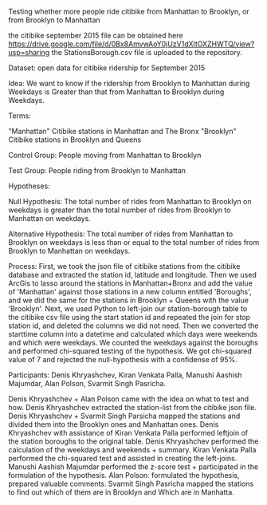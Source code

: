 Testing whether more people ride citibike from Manhattan to Brooklyn, or from Brooklyn to Manhattan

the citibike september 2015 file can be obtained here
https://drive.google.com/file/d/0Bx8AmvwAoY0jUzV1dXltOXZHWTQ/view?usp=sharing
the StationsBorough.csv file is uploaded to the repository.



Dataset: open data for citibike ridership for September 2015

Idea: We want to know if the ridership from Brooklyn to Manhattan during Weekdays is Greater than that from Manhattan to Brooklyn during Weekdays.

Terms:

"Manhattan" Citibike stations in Manhattan and The Bronx "Brooklyn" Citibike stations in Brooklyn and Queens

Control Group: People moving from Manhattan to Brooklyn

Test Group: People riding from Brooklyn to Manhattan

Hypotheses:

Null Hypothesis: The total number of rides from Manhattan to Brooklyn on weekdays is greater than the total number of rides from Brooklyn to Manhattan on weekdays.

Alternative Hypothesis: The total number of rides from Manhattan to Brooklyn on weekdays is less than or equal to the total number of rides from Brooklyn to Manhattan on weekdays.

Process: First, we took the json file of citibike stations from the citibike database and extracted the station id, latitude and longitude. Then we used ArcGis to lasso around the stations in Manhattan+Bronx and add the value of 'Manhattan' against those stations in a new column entitled 'Boroughs', and we did the same for the stations in Brooklyn + Queens with the value 'Brooklyn'. Next, we used Python to left-join our station-borough table to the citibike csv file using the start station id and repeated the join for stop station id, and deleted the columns we did not need. Then we converted the starttime column into a datetime and calculated which days were weekends and which were weekdays. We counted the weekdays against the boroughs and performed chi-squared testing of the hypothesis. We got chi-squared value of 7 and rejected the null-hypothesis with a confidense of 95%.

Participants: Denis Khryashchev, Kiran Venkata Palla, Manushi Aashish Majumdar, Alan Polson, Svarmit Singh Pasricha.

Denis Khryashchev + Alan Polson came with the idea on what to test and how. Denis Khryashchev extracted the station-list from the citibike json file. Denis Khryashchev + Svarmit Singh Parsicha mapped the stations and divided them into the Brooklyn ones and Manhattan ones. Denis Khryashchev with assistance of Kiran Venkata Palla performed leftjoin of the station boroughs to the original table. Denis Khryashchev performed the calculation of the weekdays and weekends + summary.
Kiran Venkata Palla performed the chi-squared test and assisted in creating the left-joins.
Manushi Aashish Majumdar performed the z-score test + participated in the formulation of the hypothesis.
Alan Polson: formulated the hypothesis, prepared valuable comments.
Svarmit Singh Pasricha mapped the stations to find out which of them are in Brooklyn and Which are in Manhatta.
